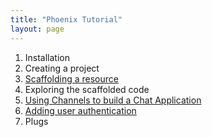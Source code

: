 ```yaml
---
title: "Phoenix Tutorial"
layout: page
---
```


1. Installation
1. Creating a project
1. [Scaffolding a resource](/posts/elixir-phoenix-crud-app/)
1. Exploring the scaffolded code
1. [Using Channels to build a Chat Application](/posts/phoenix-chat-app/)
1. [Adding user authentication](/posts/phoenix-authentication/)
1. Plugs

